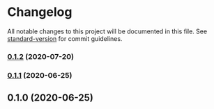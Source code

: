 # Changelog

All notable changes to this project will be documented in this file. See [standard-version](https://github.com/conventional-changelog/standard-version) for commit guidelines.

### [0.1.2](https://github.com/toolbuilder/dynamic-ring-buffer/compare/v0.1.1...v0.1.2) (2020-07-20)

### [0.1.1](https://github.com/toolbuilder/dynamic-ring-buffer/compare/v0.1.0...v0.1.1) (2020-06-25)

## 0.1.0 (2020-06-25)
